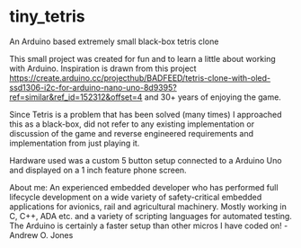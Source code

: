 # tiny_tetris
An Arduino based extremely small black-box tetris clone

This small project was created for fun and to learn a little about working with Arduino.  Inspiration is drawn from this project https://create.arduino.cc/projecthub/BADFEED/tetris-clone-with-oled-ssd1306-i2c-for-arduino-nano-uno-8d9395?ref=similar&ref_id=152312&offset=4 and 30+ years of enjoying the game.

Since Tetris is a problem that has been solved (many times) I approached this as a black-box, did not refer to any existing implementation or discussion of the game and reverse engineered requirements and implementation from just playing it.

Hardware used was a custom 5 button setup connected to a Arduino Uno and displayed on a 1 inch feature phone screen.

About me:
  An experienced embedded developer who has performed full lifecycle development on a wide variety of safety-critical embedded applications for avionics, rail and agricultural machinery.  Mostly working in C, C++, ADA etc. and a variety of scripting languages for automated testing.  The Arduino is certainly a faster setup than other micros I have coded on!
  -Andrew O. Jones 
